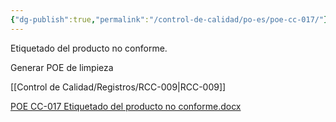 ```yaml
---
{"dg-publish":true,"permalink":"/control-de-calidad/po-es/poe-cc-017/"}
---
```


Etiquetado del producto no conforme.

Generar POE de limpieza

[[Control de Calidad/Registros/RCC-009\|RCC-009]]

 [POE CC-017 Etiquetado del producto no conforme.docx](https://drive.google.com/open?id=1ISBp-gkBhm9VDY-3FrCzJji9jjoJT0tV&usp=drive_copy)                                                       
